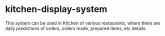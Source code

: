 # kitchen-display-system
This system can be used in Kitchen of various restaurants, where there are daily predictions of orders, orders made, prepared items, etc details.
